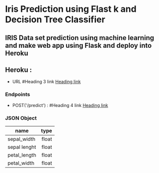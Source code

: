 # Iris Prediction using Flast k and Decision Tree Classifier
## IRIS Data set prediction using machine learning and make web app using Flask and deploy into Heroku

## Heroku : 
  - URL #Heading 3 link [Heading link](https://iris-predict-duka.herokuapp.com")
  
### Endpoints
  - POST('/predict') : #Heading 4 link [Heading link](https://iris-predict-duka.herokuapp.com/predict")
  
### JSON Object
  
  | name         | type  |
  | ---------    | -----:|
  | sepal_width  | float |
  | sepal lenght | float |
  | petal_length | float |
  | petal_width  | float |
